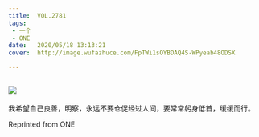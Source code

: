 ```yaml
---
title:	VOL.2781
tags:
 - 一个
 - ONE
date:	2020/05/18 13:13:21
cover:	http://image.wufazhuce.com/FpTWi1sOYBDAQ4S-WPyeab48ODSX

---
```

![](http://image.wufazhuce.com/FpTWi1sOYBDAQ4S-WPyeab48ODSX)
---

我希望自己良善，明察，永远不要仓促经过人间，要常常躬身低首，缓缓而行。
 
Reprinted from ONE
